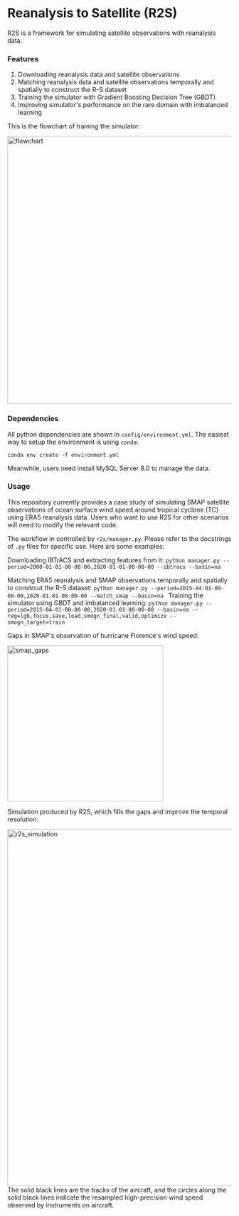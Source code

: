 # Reanalysis to Satellite (R2S)

R2S is a framework for simulating satellite observations with reanalysis data.

### Features

1. Downloading reanalysis data and satellite observations
2. Matching reanalysis data and satellite observations temporally and spatially to construct the R-S dataset
3. Training the simulator with Gradient Boosting Decision Tree (GBDT)
4. Improving simulator's performance on the rare domain with imbalanced learning

This is the flowchart of training the simulator:

<img alt="flowchart" src=https://github.com/Neo-101/R2S/raw/master/flowchart.png height=600>

### Dependencies

All python dependencies are shown in `config/environment.yml`. The easiest way to setup the environment is using `conda`:
```
conda env create -f environment.yml
```

Meanwhile, users need install MySQL Server 8.0 to manage the data.

### Usage

This repository currently provides a case study of simulating SMAP satellite observations of ocean surface wind speed around tropical cyclone (TC) using ERA5 reanalysis data. Users who want to use R2S for other scenarios will need to modify the relevant code.

The workflow in controlled by `r2s/manager.py`. Please refer to the docstrings of `.py` files for specific use. Here are some examples:

Downloading IBTrACS and extracting features from it:
`
python manager.py --period=2000-01-01-00-00-00,2020-01-01-00-00-00 --ibtracs --basin=na
`

Matching ERA5 reanalysis and SMAP observations temporally and spatially to constrcut the R-S dataset:
`
python manager.py --period=2015-04-01-00-00-00,2020-01-01-00-00-00 --match_smap --basin=na 
`
Training the simulator using GBDT and imbalanced learning:
`
python manager.py --period=2015-04-01-00-00-00,2020-01-01-00-00-00 --basin=na --reg=lgb,focus,save,load,smogn_final,valid,optimize --smogn_target=train
`

Gaps in SMAP's observation of hurricane Florence's wind speed:

<img alt="smap_gaps" src=https://github.com/Neo-101/R2S/raw/master/smap_gaps.png height=350>


Simulation produced by R2S, which fills the gaps and improve the temporal resolution:

<img alt="r2s_simulation" src=https://github.com/Neo-101/R2S/raw/master/r2s_simulation.png height=800>
The solid black lines are the tracks of the aircraft, and the circles along the solid black lines indicate the resampled high-precision wind speed observed by instruments on aircraft.
